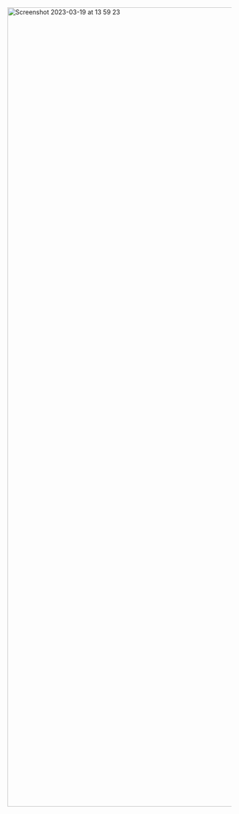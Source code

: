 <img width="1791" alt="Screenshot 2023-03-19 at 13 59 23" src="https://user-images.githubusercontent.com/37242547/226174328-8cac699d-2342-4052-a0d2-a8b9c510cf2d.png">
